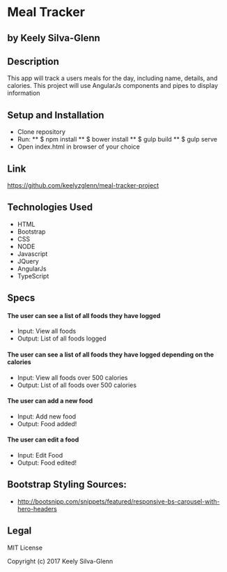 # Meal Tracker
## by Keely Silva-Glenn

## Description

This app will track a users meals for the day, including name, details, and calories. This project will use AngularJs components and pipes to display information

## Setup and Installation

* Clone repository
* Run:
  ** $ npm install
  ** $ bower install
  ** $ gulp build
  ** $ gulp serve
* Open index.html in browser of your choice


## Link
https://github.com/keelyzglenn/meal-tracker-project

## Technologies Used

* HTML
* Bootstrap
* CSS
* NODE
* Javascript
* JQuery
* AngularJs
* TypeScript

## Specs
#### The user can see a list of all foods they have logged
* Input: View all foods
* Output: List of all foods logged

#### The user can see a list of all foods they have logged depending on the calories
* Input: View all foods over 500 calories
* Output: List of all foods over 500 calories

#### The user can add a new food
* Input: Add new food
* Output: Food added!

#### The user can edit a food
* Input: Edit Food
* Output: Food edited!

## Bootstrap Styling Sources:
* http://bootsnipp.com/snippets/featured/responsive-bs-carousel-with-hero-headers

## Legal
MIT License

Copyright (c) 2017 Keely Silva-Glenn
